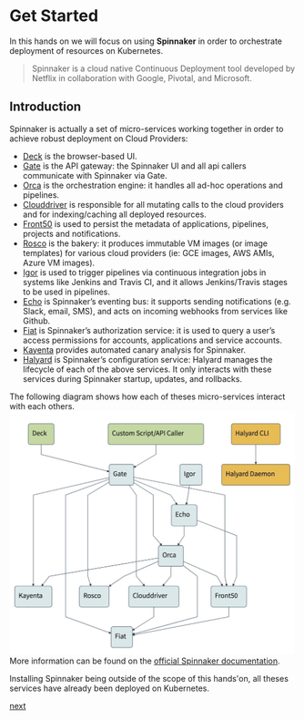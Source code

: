 # Get Started
In this hands on we will focus on using **Spinnaker** in order to orchestrate deployment of resources on Kubernetes.

> Spinnaker is a cloud native Continuous Deployment tool developed by Netflix in collaboration with Google, Pivotal, and Microsoft.

## Introduction  
Spinnaker is actually a set of micro-services working together in order to achieve robust deployment on Cloud Providers:  
- [Deck](https://github.com/spinnaker/deck) is the browser-based UI.
- [Gate](https://github.com/spinnaker/gate) is the API gateway: the Spinnaker UI and all api callers communicate with Spinnaker via Gate.
- [Orca](https://github.com/spinnaker/orca) is the orchestration engine: it handles all ad-hoc operations and pipelines.
- [Clouddriver](https://github.com/spinnaker/clouddriver) is responsible for all mutating calls to the cloud providers and for indexing/caching all deployed resources.
- [Front50](https://github.com/spinnaker/front50) is used to persist the metadata of applications, pipelines, projects and notifications.
- [Rosco](https://github.com/spinnaker/rosco) is the bakery: it produces immutable VM images (or image templates) for various cloud providers (ie: GCE images, AWS AMIs, Azure VM images).
- [Igor](https://github.com/spinnaker/igor) is used to trigger pipelines via continuous integration jobs in systems like Jenkins and Travis CI, and it allows Jenkins/Travis stages to be used in pipelines.
- [Echo](https://github.com/spinnaker/echo) is Spinnaker’s eventing bus: it supports sending notifications (e.g. Slack, email, SMS), and acts on incoming webhooks from services like Github.
- [Fiat](https://github.com/spinnaker/fiat) is Spinnaker’s authorization service: it is used to query a user’s access permissions for accounts, applications and service accounts.
- [Kayenta](https://github.com/spinnaker/kayenta) provides automated canary analysis for Spinnaker.
- [Halyard](https://github.com/spinnaker/halyard) is Spinnaker’s configuration service: Halyard manages the lifecycle of each of the above services. It only interacts with these services during Spinnaker startup, updates, and rollbacks.

The following diagram shows how each of theses micro-services interact with each others.
![A diagram showing how services interact with each others](../part2/spinnaker_architecture_schema.jpeg)  
More information can be found on the [official Spinnaker documentation](https://www.spinnaker.io/reference/architecture/).

Installing Spinnaker being outside of the scope of this hands'on, all theses services have already been deployed on Kubernetes.


[next](exercise1/README.md)
